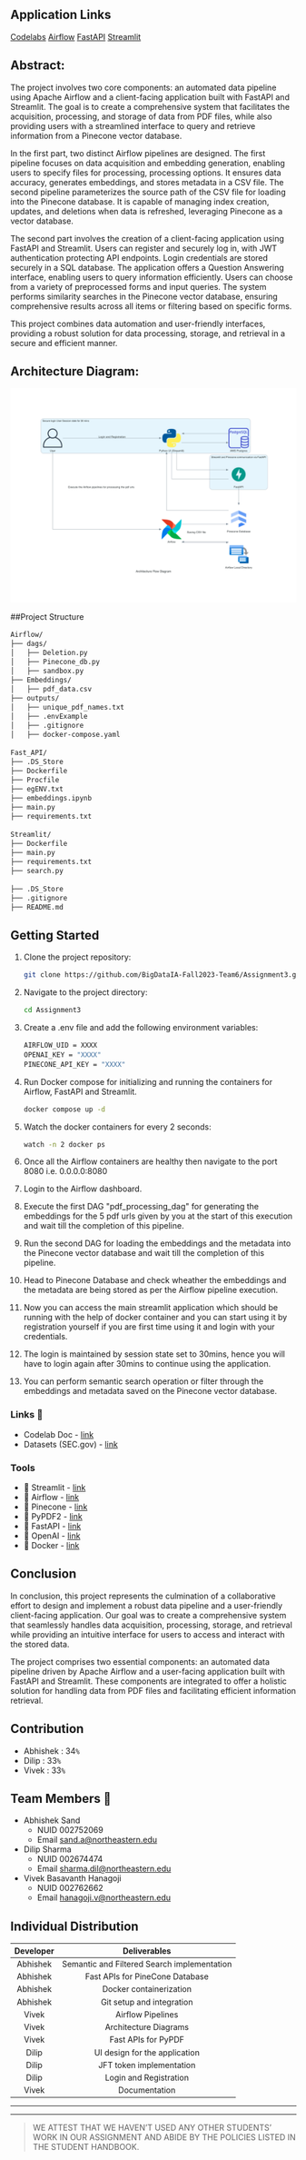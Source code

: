 
## Application Links

[Codelabs](https://codelabs-preview.appspot.com/?o=driveui&file_id=1AzA4WiiHf_EL82mSxh1edhJs-MB1T8VLiBwJQloeZRA#5)
[Airflow](http://34.138.103.238:8080/home)
[FastAPI](http://34.138.103.238:8000/docs)
[Streamlit](http://34.138.103.238:8090/)


## Abstract:

The project involves two core components: an automated data pipeline using Apache Airflow and a client-facing application built with FastAPI and Streamlit. The goal is to create a comprehensive system that facilitates the acquisition, processing, and storage of data from PDF files, while also providing users with a streamlined interface to query and retrieve information from a Pinecone vector database. 

In the first part, two distinct Airflow pipelines are designed. The first pipeline focuses on data acquisition and embedding generation, enabling users to specify files for processing, processing options. It ensures data accuracy, generates embeddings, and stores metadata in a CSV file. The second pipeline parameterizes the source path of the CSV file for loading into the Pinecone database. It is capable of managing index creation, updates, and deletions when data is refreshed, leveraging Pinecone as a vector database.

The second part involves the creation of a client-facing application using FastAPI and Streamlit. Users can register and securely log in, with JWT authentication protecting API endpoints. Login credentials are stored securely in a SQL database. The application offers a Question Answering interface, enabling users to query information efficiently. Users can choose from a variety of preprocessed forms and input queries. The system performs similarity searches in the Pinecone vector database, ensuring comprehensive results across all items or filtering based on specific forms.

This project combines data automation and user-friendly interfaces, providing a robust solution for data processing, storage, and retrieval in a secure and efficient manner.



## Architecture Diagram:

![Alt Text](architecture_flow_diagram.png)



##Project Structure
```text
Airflow/
├── dags/
│   ├── Deletion.py
│   ├── Pinecone_db.py
│   ├── sandbox.py
├── Embeddings/
│   ├── pdf_data.csv
├── outputs/
│   ├── unique_pdf_names.txt
│   ├── .envExample
│   ├── .gitignore
│   ├── docker-compose.yaml

Fast_API/
├── .DS_Store
├── Dockerfile
├── Procfile
├── egENV.txt
├── embeddings.ipynb
├── main.py
├── requirements.txt

Streamlit/
├── Dockerfile
├── main.py
├── requirements.txt
├── search.py

├── .DS_Store
├── .gitignore
├── README.md
```


## Getting Started

1. Clone the project repository:

   ```bash
   git clone https://github.com/BigDataIA-Fall2023-Team6/Assignment3.git
2. Navigate to the project directory:
    ```bash
   cd Assignment3
3. Create a .env file and add the following environment variables:
   ```bash
   AIRFLOW_UID = XXXX
   OPENAI_KEY = "XXXX"
   PINECONE_API_KEY = "XXXX"
4. Run Docker compose for initializing and running the containers for Airflow, FastAPI and Streamlit.
   ```bash
   docker compose up -d 
5. Watch the docker containers for every 2 seconds:
   ```bash
   watch -n 2 docker ps
6. Once all the Airflow containers are healthy then navigate to the port 8080 i.e. 0.0.0.0:8080
7. Login to the Airflow dashboard.
8. Execute the first DAG "pdf_processing_dag" for generating the embeddings for the 5 pdf urls given by you at the start of this execution and wait till the completion of this pipeline.
9.  Run the second DAG for loading the embeddings and the metadata into the Pinecone vector database and wait till the completion of this pipeline.
10. Head to Pinecone Database and check wheather the embeddings and the metadata are being stored as per the Airflow pipeline execution.
11. Now you can access the main streamlit application which should be running with the help of docker container and you can start using it by registration yourself if you are first time using it and login with your credentials.
12. The login is maintained by session state set to 30mins, hence you will have to login again after 30mins to continue using the application.
13. You can perform semantic search operation or filter through the embeddings and metadata saved on the Pinecone vector database.

### Links 📎
*  Codelab Doc - [link](https://codelabs-preview.appspot.com/?o=driveui&file_id=1AzA4WiiHf_EL82mSxh1edhJs-MB1T8VLiBwJQloeZRA#0)
*  Datasets (SEC.gov) - [link](https://www.sec.gov/forms)



### Tools
* 🔧 Streamlit - [link](https://streamlit.io/)
* 🔧 Airflow - [link](https://airflow.apache.org)
* 🔧 Pinecone - [link](https://app.pinecone.io/organizations/-Nhz-MWGcrFK1PN0RL1Q/projects/gcp-starter:f909f1d/indexes/openaiembeddings00/browser)
* 🔧 PyPDF2 - [link](https://pypdf2.readthedocs.io/en/3.0.0/)
* 🔧 FastAPI - [link](https://github.com/tiangolo/fastapi)
* 🔧 OpenAI - [link](https://github.com/openai/openai-python)
* 🔧 Docker - [link](https://docs.docker.com/get-started/)

## Conclusion

In conclusion, this project represents the culmination of a collaborative effort to design and implement a robust data pipeline and a user-friendly client-facing application. Our goal was to create a comprehensive system that seamlessly handles data acquisition, processing, storage, and retrieval while providing an intuitive interface for users to access and interact with the stored data.

The project comprises two essential components: an automated data pipeline driven by Apache Airflow and a user-facing application built with FastAPI and Streamlit. These components are integrated to offer a holistic solution for handling data from PDF files and facilitating efficient information retrieval.


## Contribution
*   Abhishek : 34`%` 
*   Dilip : 33`%`
*   Vivek : 33`%`

## Team Members 👥
- Abhishek Sand
  - NUID 002752069
  - Email sand.a@northeastern.edu
- Dilip Sharma
  - NUID 002674474
  - Email sharma.dil@northeastern.edu
- Vivek Basavanth Hanagoji
  - NUID 002762662
  - Email hanagoji.v@northeastern.edu

## Individual Distribution

| **Developer** 	|          **Deliverables**          	           |
|:-------------:	|:----------------------------------:	           |
|      Abhishek    	| Semantic and Filtered Search implementation      |
|      Abhishek    	| Fast APIs for PineCone Database                  |
|      Abhishek    	| Docker containerization                          |
|      Abhishek    	| Git setup and integration                        |
|      Vivek      	| Airflow Pipelines                                |
|      Vivek      	| Architecture Diagrams                            |
|      Vivek      	| Fast APIs for PyPDF                              |
|      Dilip      	| UI design for the application                    |
|      Dilip      	| JFT token implementation                         |
|      Dilip      	| Login and Registration                           |
|      Vivek    	| Documentation                                    |


---
---

> WE ATTEST THAT WE HAVEN’T USED ANY OTHER STUDENTS’ WORK IN OUR ASSIGNMENT AND ABIDE BY THE POLICIES LISTED IN THE STUDENT HANDBOOK.

